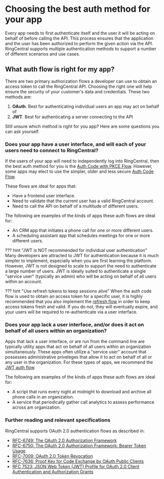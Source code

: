 # Choosing the best auth method for your app

Every app needs to first authenticate itself and the user it will be acting on behalf of before calling the API. This process ensures that the application and the user has been authorized to perform the given action via the API. RingCentral supports multiple authentication methods to support a number of different scenarios and use cases. 

## What auth flow is right for my app?

There are two primary authorization flows a developer can use to obtain an access token to call the RingCentral API. Choosing the right one will help ensure the security of your customer's data and credentials. These two methods are:

1. **OAuth**. Best for authenticating individual users an app may act on behalf of
2. **JWT**. Best for authenticating a server connecting to the API

Still unsure which method is right for you app? Here are some questions you can ask yourself.

### Does your app have a user interface, and will each of your users need to connect to RingCentral?

If the users of your app will need to independently log into RingCentral, then the best auth method for you is the [Auth Code with PKCE Flow](auth-code-pkce-flow.md). However, some apps may elect to use the simpler, older and less secure [Auth Code Flow](auth-code-flow.md).

These flows are ideal for apps that:

* Have a frontend user interface.
* Need to validate that the current user has a valid RingCentral account.
* Need to call the API on behalf of a multitude of different users. 

The following are examples of the kinds of apps these auth flows are ideal for:

* An CRM app that initiates a phone call for one or more different users.
* A scheduling assistant app that schedules meetings for one or more different users. 

??? hint "JWT is NOT recommended for individual user authentication"
    Many developers are attracted to JWT for authentication because it is much simpler to implement, especially when you are first learning the platform. However, JWT is not designed to scale to support the need to authenticate a large number of users. JWT is ideally suited to authenticate a single "service user" (typically an admin) who will be acting on behalf of all users within an account. 

??? hint "Use refresh tokens to keep sessions alive"
    When the auth code flow is used to obtain an access token for a specific user, it is highly recommended that you also implement the [refresh flow](refresh-tokens.md) in order to keep access tokens fresh and valid. If you do not, they will eventually expire, and your users will be required to re-authenticate via a user interface. 

### Does your app lack a user interface, and/or does it act on behalf of all users within an organization?

Apps that lack a user interface, or are run from the command line are typically utility apps that act on behalf of all users within an organization simultaneously. These apps often utilize a "service user" account that possesses administrative priveleges that allow it to act on behalf of all or any user in the organization. For these types of apps, we recommend the [JWT auth flow](jwt-flow.md).

The following are examples of the kinds of apps these auth flows are ideal for:

* A script that runs every night at midnight to download and archive all phone calls in an organization.
* A service that periodically gather call analytics to assess performance across am organization. 

### Further reading and relevant specifications

RingCentral supports OAuth 2.0 authentication flows as described in:

* [RFC-6749: The OAuth 2.0 Authorization Framework](https://tools.ietf.org/html/rfc6749)
* [RFC-6750: The OAuth 2.0 Authorization Framework: Bearer Token Usage](https://tools.ietf.org/html/rfc6750)
* [RFC-7009: OAuth 2.0 Token Revocation](https://tools.ietf.org/html/rfc7009)
* [RFC-7636: Proof Key for Code Exchange by OAuth Public Clients](https://tools.ietf.org/html/rfc7636)
* [RFC 7523: JSON Web Token (JWT) Profile for OAuth 2.0 Client Authentication and Authorization Grants](https://datatracker.ietf.org/doc/html/rfc7523)

